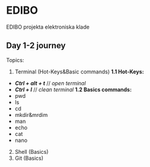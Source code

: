 # EDIBO
EDIBO projekta elektroniska klade

## Day 1-2 journey

Topics:
 1. Terminal (Hot-Keys&Basic commands)
 **1.1 Hot-Keys:**
  - ***Ctrl + alt + t*** // *open terminal*
  - ***Ctrl + l*** // *clean terminal*
 **1.2 Basics commands:**
  - pwd
  - ls
  - cd
  - mkdir&mrdim
  - man
  - echo
  - cat
  - nano
 2. Shell (Basics)
 3. Git (Basics)
